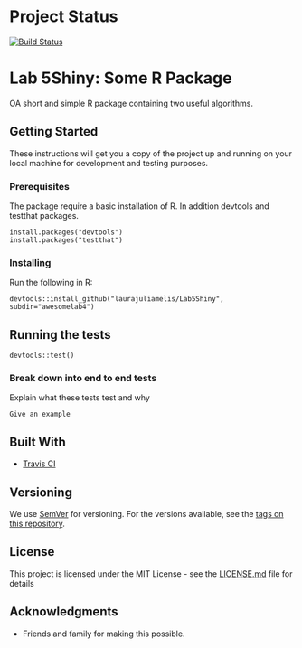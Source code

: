 # Project Status
[![Build Status](https://travis-ci.org/laurajuliamelis/Lab5Shiny.svg?branch=master)](https://travis-ci.org/laurajuliamelis/Lab5Shiny)

# Lab 5Shiny: Some R Package

OA short and simple R package containing two useful algorithms. 

## Getting Started

These instructions will get you a copy of the project up and running on your local machine for development and testing purposes.

### Prerequisites

The package require a basic installation of R. In addition devtools and testthat packages.

```
install.packages("devtools")
install.packages("testthat")
```

### Installing

Run the following in R:

```
devtools::install_github("laurajuliamelis/Lab5Shiny", subdir="awesomelab4")
```

## Running the tests

```
devtools::test()
```

### Break down into end to end tests

Explain what these tests test and why

```
Give an example
```

## Built With

* [Travis CI](https://travis-ci.org)


## Versioning

We use [SemVer](http://semver.org/) for versioning. For the versions available, see the [tags on this repository](https://github.com/your/project/tags). 

## License

This project is licensed under the MIT License - see the [LICENSE.md](LICENSE.md) file for details

## Acknowledgments

* Friends and family for making this possible.